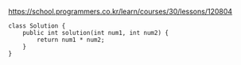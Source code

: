 https://school.programmers.co.kr/learn/courses/30/lessons/120804

```
class Solution {
    public int solution(int num1, int num2) {
        return num1 * num2;
    }
}
```